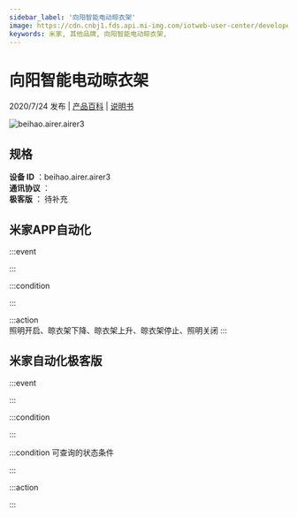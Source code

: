 ```yaml
---
sidebar_label: '向阳智能电动晾衣架'
image: https://cdn.cnbj1.fds.api.mi-img.com/iotweb-user-center/developer_1679047725268RjYNayZM.png?GalaxyAccessKeyId=AKVGLQWBOVIRQ3XLEW&Expires=9223372036854775807&Signature=fYK1YV/XfhSL+OWGbqXlW9gwo2A=
keywords: 米家, 其他品牌, 向阳智能电动晾衣架, 
---
```

# 向阳智能电动晾衣架

2020/7/24 发布 | [产品百科](https://home.mi.com/webapp/content/baike/product/index.html?model=beihao.airer.airer3/) | [说明书](https://home.mi.com/views/introduction.html?model=beihao.airer.airer3&region=cn)

![beihao.airer.airer3](https://cdn.cnbj1.fds.api.mi-img.com/iotweb-user-center/developer_1679047725268RjYNayZM.png?GalaxyAccessKeyId=AKVGLQWBOVIRQ3XLEW&Expires=9223372036854775807&Signature=fYK1YV/XfhSL+OWGbqXlW9gwo2A=)

## 规格  
> 
**设备 ID** ：beihao.airer.airer3  
**通讯协议** ：  
**极客版**  ： 待补充 


## 米家APP自动化  

:::event  

:::

:::condition  

:::

:::action   
照明开启、晾衣架下降、晾衣架上升、晾衣架停止、照明关闭
:::

## 米家自动化极客版  

:::event  

:::

:::condition  

:::

:::condition 可查询的状态条件  

:::

:::action  

:::

        
